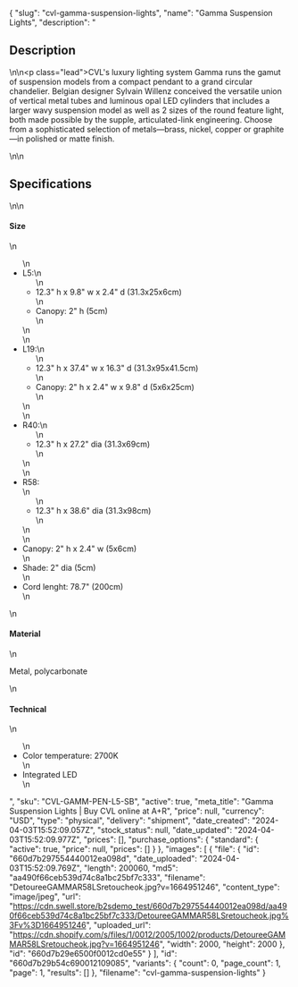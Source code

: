 {
  "slug": "cvl-gamma-suspension-lights",
  "name": "Gamma Suspension Lights",
  "description": "<h2>Description</h2>\n<!-- split -->\n<p class=\"lead\">CVL's luxury lighting system Gamma runs the gamut of suspension models from a compact pendant to a grand circular chandelier. Belgian designer Sylvain Willenz conceived the versatile union of vertical metal tubes and luminous opal LED cylinders that includes a larger wavy suspension model as well as 2 sizes of the round feature light, both made possible by the supple, articulated-link engineering. Choose from a sophisticated selection of metals—brass, nickel, copper or graphite—in polished or matte finish.</p>\n<!-- split -->\n<h2>Specifications</h2>\n<!-- split -->\n<h4>Size</h4>\n<ul>\n<li>L5:\n<ul>\n<li>12.3\" h x 9.8\" w x 2.4\" d (31.3x25x6cm)</li>\n<li>Canopy: 2\" h (5cm)</li>\n</ul>\n</li>\n<li>L19:\n<ul>\n<li>12.3\" h x 37.4\" w x 16.3\" d (31.3x95x41.5cm)</li>\n<li>Canopy: 2\" h x 2.4\" w x 9.8\" d (5x6x25cm)</li>\n</ul>\n</li>\n<li>R40:\n<ul>\n<li>12.3\" h x 27.2\" dia (31.3x69cm)</li>\n</ul>\n</li>\n<li>R58:<br>\n<ul>\n<li>12.3\" h x 38.6\" dia (31.3x98cm)</li>\n</ul>\n</li>\n<li>Canopy: 2\" h x 2.4\" w (5x6cm)</li>\n<li>Shade: 2\" dia (5cm)</li>\n<li>Cord lenght: 78.7\" (200cm)</li>\n</ul>\n<h4>Material</h4>\n<p>Metal, polycarbonate</p>\n<h4>Technical</h4>\n<ul>\n<li>Color temperature: 2700K</li>\n<li>Integrated LED</li>\n</ul>",
  "sku": "CVL-GAMM-PEN-L5-SB",
  "active": true,
  "meta_title": "Gamma Suspension Lights | Buy CVL online at A+R",
  "price": null,
  "currency": "USD",
  "type": "physical",
  "delivery": "shipment",
  "date_created": "2024-04-03T15:52:09.057Z",
  "stock_status": null,
  "date_updated": "2024-04-03T15:52:09.977Z",
  "prices": [],
  "purchase_options": {
    "standard": {
      "active": true,
      "price": null,
      "prices": []
    }
  },
  "images": [
    {
      "file": {
        "id": "660d7b297554440012ea098d",
        "date_uploaded": "2024-04-03T15:52:09.769Z",
        "length": 200060,
        "md5": "aa490f66ceb539d74c8a1bc25bf7c333",
        "filename": "DetoureeGAMMAR58LSretoucheok.jpg?v=1664951246",
        "content_type": "image/jpeg",
        "url": "https://cdn.swell.store/b2sdemo_test/660d7b297554440012ea098d/aa490f66ceb539d74c8a1bc25bf7c333/DetoureeGAMMAR58LSretoucheok.jpg%3Fv%3D1664951246",
        "uploaded_url": "https://cdn.shopify.com/s/files/1/0012/2005/1002/products/DetoureeGAMMAR58LSretoucheok.jpg?v=1664951246",
        "width": 2000,
        "height": 2000
      },
      "id": "660d7b29e6500f0012cd0e55"
    }
  ],
  "id": "660d7b29b54c690012109085",
  "variants": {
    "count": 0,
    "page_count": 1,
    "page": 1,
    "results": []
  },
  "filename": "cvl-gamma-suspension-lights"
}